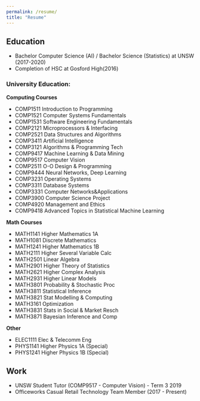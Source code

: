 ```yaml
---
permalink: /resume/
title: "Resume"
---
```


## Education
* Bachelor Computer Science (AI) / Bachelor Science (Statistics) at UNSW (2017-2020)
* Completion of HSC at Gosford High(2016)

### University Education:
**Computing Courses**
* COMP1511 Introduction to Programming
* COMP1521 Computer Systems Fundamentals
* COMP1531 Software Engineering Fundamentals
* COMP2121 Microprocessors & Interfacing 
* COMP2521 Data Structures and Algorithms
* COMP3411 Artificial Intelligence
* COMP3121 Algorithms & Programming Tech
* COMP9417 Machine Learning & Data Mining 
* COMP9517 Computer Vision
* COMP2511 O-O Design & Programming
* COMP9444 Neural Networks, Deep Learning 
* COMP3231 Operating Systems
* COMP3311 Database Systems
* COMP3331 Computer Networks&Applications
* COMP3900 Computer Science Project
* COMP4920 Management and Ethics
* COMP9418 Advanced Topics in Statistical Machine Learning

**Math Courses**
* MATH1141 Higher Mathematics 1A 
* MATH1081 Discrete Mathematics 
* MATH1241 Higher Mathematics 1B 
* MATH2111 Higher Several Variable Calc
* MATH2501 Linear Algebra
* MATH2901 Higher Theory of Statistics
* MATH2621 Higher Complex Analysis
* MATH2931 Higher Linear Models
* MATH3801 Probability & Stochastic Proc
* MATH3811 Statistical Inference
* MATH3821 Stat Modelling & Computing 
* MATH3161 Optimization
* MATH3831 Stats in Social & Market Resch
* MATH3871 Bayesian Inference and Comp

 
**Other**
* ELEC1111 Elec & Telecomm Eng
* PHYS1141 Higher Physics 1A (Special) 
* PHYS1241 Higher Physics 1B (Special)

## Work
* UNSW Student Tutor (COMP9517 - Computer Vision) - Term 3 2019
* Officeworks Casual Retail Technology Team Member (2017 - Present)

